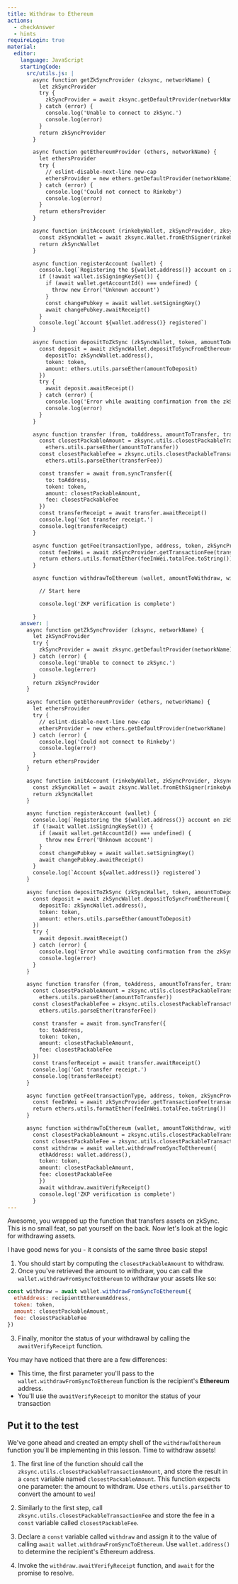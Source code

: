 ```yaml
---
title: Withdraw to Ethereum
actions:
  - checkAnswer
  - hints
requireLogin: true
material:
  editor:
    language: JavaScript
    startingCode:
      src/utils.js: |
        async function getZkSyncProvider (zksync, networkName) {
          let zkSyncProvider
          try {
            zkSyncProvider = await zksync.getDefaultProvider(networkName)
          } catch (error) {
            console.log('Unable to connect to zkSync.')
            console.log(error)
          }
          return zkSyncProvider
        }

        async function getEthereumProvider (ethers, networkName) {
          let ethersProvider
          try {
            // eslint-disable-next-line new-cap
            ethersProvider = new ethers.getDefaultProvider(networkName)
          } catch (error) {
            console.log('Could not connect to Rinkeby')
            console.log(error)
          }
          return ethersProvider
        }

        async function initAccount (rinkebyWallet, zkSyncProvider, zksync) {
          const zkSyncWallet = await zksync.Wallet.fromEthSigner(rinkebyWallet, zkSyncProvider)
          return zkSyncWallet
        }

        async function registerAccount (wallet) {
          console.log(`Registering the ${wallet.address()} account on zkSync`)
          if (!await wallet.isSigningKeySet()) {
            if (await wallet.getAccountId() === undefined) {
              throw new Error('Unknown account')
            }
            const changePubkey = await wallet.setSigningKey()
            await changePubkey.awaitReceipt()
          }
          console.log(`Account ${wallet.address()} registered`)
        }

        async function depositToZkSync (zkSyncWallet, token, amountToDeposit, ethers) {
          const deposit = await zkSyncWallet.depositToSyncFromEthereum({
            depositTo: zkSyncWallet.address(),
            token: token,
            amount: ethers.utils.parseEther(amountToDeposit)
          })
          try {
            await deposit.awaitReceipt()
          } catch (error) {
            console.log('Error while awaiting confirmation from the zkSync operators.')
            console.log(error)
          }
        }

        async function transfer (from, toAddress, amountToTransfer, transferFee, token, zksync, ethers) {
          const closestPackableAmount = zksync.utils.closestPackableTransactionAmount(
            ethers.utils.parseEther(amountToTransfer))
          const closestPackableFee = zksync.utils.closestPackableTransactionFee(
            ethers.utils.parseEther(transferFee))

          const transfer = await from.syncTransfer({
            to: toAddress,
            token: token,
            amount: closestPackableAmount,
            fee: closestPackableFee
          })
          const transferReceipt = await transfer.awaitReceipt()
          console.log('Got transfer receipt.')
          console.log(transferReceipt)
        }

        async function getFee(transactionType, address, token, zkSyncProvider, ethers) {
          const feeInWei = await zkSyncProvider.getTransactionFee(transactionType, address, token)
          return ethers.utils.formatEther(feeInWei.totalFee.toString())
        }

        async function withdrawToEthereum (wallet, amountToWithdraw, withdrawalFee, token, zksync, ethers) {

          // Start here

          console.log('ZKP verification is complete')

        }
    answer: |
      async function getZkSyncProvider (zksync, networkName) {
        let zkSyncProvider
        try {
          zkSyncProvider = await zksync.getDefaultProvider(networkName)
        } catch (error) {
          console.log('Unable to connect to zkSync.')
          console.log(error)
        }
        return zkSyncProvider
      }

      async function getEthereumProvider (ethers, networkName) {
        let ethersProvider
        try {
          // eslint-disable-next-line new-cap
          ethersProvider = new ethers.getDefaultProvider(networkName)
        } catch (error) {
          console.log('Could not connect to Rinkeby')
          console.log(error)
        }
        return ethersProvider
      }

      async function initAccount (rinkebyWallet, zkSyncProvider, zksync) {
        const zkSyncWallet = await zksync.Wallet.fromEthSigner(rinkebyWallet, zkSyncProvider)
        return zkSyncWallet
      }

      async function registerAccount (wallet) {
        console.log(`Registering the ${wallet.address()} account on zkSync`)
        if (!await wallet.isSigningKeySet()) {
          if (await wallet.getAccountId() === undefined) {
            throw new Error('Unknown account')
          }
          const changePubkey = await wallet.setSigningKey()
          await changePubkey.awaitReceipt()
        }
        console.log(`Account ${wallet.address()} registered`)
      }

      async function depositToZkSync (zkSyncWallet, token, amountToDeposit, ethers) {
        const deposit = await zkSyncWallet.depositToSyncFromEthereum({
          depositTo: zkSyncWallet.address(),
          token: token,
          amount: ethers.utils.parseEther(amountToDeposit)
        })
        try {
          await deposit.awaitReceipt()
        } catch (error) {
          console.log('Error while awaiting confirmation from the zkSync operators.')
          console.log(error)
        }
      }

      async function transfer (from, toAddress, amountToTransfer, transferFee, token, zksync, ethers) {
        const closestPackableAmount = zksync.utils.closestPackableTransactionAmount(
          ethers.utils.parseEther(amountToTransfer))
        const closestPackableFee = zksync.utils.closestPackableTransactionFee(
          ethers.utils.parseEther(transferFee))

        const transfer = await from.syncTransfer({
          to: toAddress,
          token: token,
          amount: closestPackableAmount,
          fee: closestPackableFee
        })
        const transferReceipt = await transfer.awaitReceipt()
        console.log('Got transfer receipt.')
        console.log(transferReceipt)
      }

      async function getFee(transactionType, address, token, zkSyncProvider, ethers) {
        const feeInWei = await zkSyncProvider.getTransactionFee(transactionType, address, token)
        return ethers.utils.formatEther(feeInWei.totalFee.toString())
      }

      async function withdrawToEthereum (wallet, amountToWithdraw, withdrawalFee, token, zksync, ethers) {
        const closestPackableAmount = zksync.utils.closestPackableTransactionAmount(ethers.utils.parseEther(amountToWithdraw))
        const closestPackableFee = zksync.utils.closestPackableTransactionFee(ethers.utils.parseEther(withdrawalFee))
        const withdraw = await wallet.withdrawFromSyncToEthereum({
          ethAddress: wallet.address(),
          token: token,
          amount: closestPackableAmount,
          fee: closestPackableFee
          })
          await withdraw.awaitVerifyReceipt()
          console.log('ZKP verification is complete')
        }
---
```


Awesome, you wrapped up the function that transfers assets on zkSync. This is no small feat, so pat yourself on the back. Now let's look at the logic for withdrawing assets.

I have good news for you - it consists of the same three basic steps!

1. You should start by computing the `closestPackableAmount` to withdraw.
2. Once you've retrieved the amount to withdraw, you can call the `wallet.withdrawFromSyncToEthereum` to withdraw your assets like so:

```JavaScript
const withdraw = await wallet.withdrawFromSyncToEthereum({
  ethAddress: recipientEthereumAddress,
  token: token,
  amount: closestPackableAmount,
  fee: closestPackableFee
})
```

3. Finally, monitor the status of your withdrawal by calling the `awaitVerifyReceipt` function.

You may have noticed that there are a few differences:

- This time, the first parameter you'll pass to the `wallet.withdrawFromSyncToEthereum` function is the recipient's **Ethereum** address.
- You'll use the `awaitVerifyReceipt` to monitor the status of your transaction

## Put it to the test

We've gone ahead and created an empty shell of the `withdrawToEthereum` function you'll be implementing in this lesson. Time to withdraw assets!

1. The first line of the function should call the `zksync.utils.closestPackableTransactionAmount`, and store the result in a `const` variable named `closestPackableAmount`. This function expects one parameter: the amount to withdraw. Use `ethers.utils.parseEther` to convert the amount to `wei`!

2. Similarly to the first step, call `zksync.utils.closestPackableTransactionFee` and store the fee in a `const` variable called `closestPackableFee`.

3. Declare a `const` variable called `withdraw` and assign it to the value of calling `await wallet.withdrawFromSyncToEthereum`. Use `wallet.address()` to determine the recipient's Ethereum address.

4. Invoke the `withdraw.awaitVerifyReceipt` function, and `await` for the promise to resolve.
